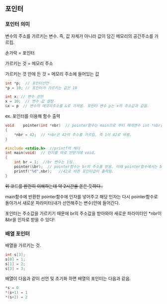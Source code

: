 ## 포인터
### 포인터 의미
변수의 주소를 가르키는 변수. 즉, 값 자체가 아니라 값이 담긴 메모리의 공간주소를 가르킴.

손가락 = 포인터

가르키는 것 = 메모리 주소

가르키는 것 안에 든 것 = 메모리 주소에 들어있는 값
```c
int *p;  // 포인터선언
*p = 10; // 포인터가 가르키는 값은 10
```
```c
int x; // 변수 선언
x = 10;  // 변수 값 설정
&x = p  // 변수의 메모리주소를 &로 가져옴. 포인터 변수 p는 x의 주소값과 같음.
```

ex. 포인터를 이용해 함수 출력 
```c
void	pointer(int *nbr)  // pointer함수는 main으로 부터 매개변수 int *nbr을 받음. int *nbr 은 내가 임의로 선언한 지역변수임. *nbr은 br의 주소를 가르킴.
{
	*nbr = 42;  // *nbr은 42의 주소를 가르킴. 즉 1이 42로 바뀜.
}

#include <stdio.h>  //printf의 헤더
int	main(void)  // 인자를 따로 안받기에 void.
{
	int br = 1;  //br 변수는 1임.
	pointer(&br);  // pointer함수는 br의 주소를 받음. 이때 pointer함수에서는 br의 주소를 int *nbr로 받음.
	printf("%d",nbr);	//42로 바뀐 포인터값이 출력됨.
}
```
~~위 코드를 완전히 이해하는데 약 2시간을 쏟은 듯하다..~~

main함수에 반환한 pointer함수에 인자를 넣어주고 해당 인자는 다시 pointer함수로 돌아가서 새로운 파라미터(내가 선언해주는 변수)안에 들어간다.

포인터는 주소값을 가르키기 때문에 br의 주소값을 받아와야 새로운 파라미터인 *nbr이 &br을 인자로 받을 수 있다!

### 배열 포인터
배열을 가르키는 것.

```c
int s[3];
s[0] = 1;
s[1] = 2;
s[3] = 3;
```
배열이 다음과 같이 선언 및 초기화 하면 배열의 포인터는 다음과 같음.

```c
*s = 0
*(s+1) = 1
*(s+2) = 2
```
